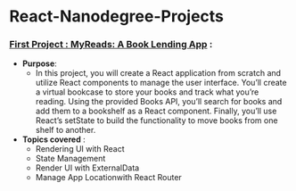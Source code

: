 # React-Nanodegree-Projects



### [First Project : MyReads: A Book Lending App](https://github.com/Aboeleneen/React-Nanodegree-Projects/tree/master/myreads) :
  - **Purpose**:
      - In this project, you will create a React application from scratch and utilize React components to manage the user interface. You’ll create a virtual bookcase to store your books and track what you’re reading. Using the provided Books API, you’ll search for books and add them to a bookshelf as a React component. 
      Finally, you’ll use React’s setState to build the functionality to move books from one shelf to another.
  - **Topics covered** :
    - Rendering UI with React
    - State Management 
    - Render UI with ExternalData
    - Manage App Locationwith React Router
    

